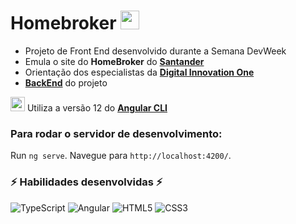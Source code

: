 # Homebroker [<img src = "https://encurtador.com.br/SU129" width = "auto" height = "30px">](https://www.santander.com.br/) 

- Projeto de Front End desenvolvido durante a Semana DevWeek 
- Emula o site do __HomeBroker__ do [__Santander__](https://www.santander.com.br/) 
- Orientação dos especialistas da [__Digital Innovation One__](https://web.dio.me/)
- [__BackEnd__](https://github.com/EXPedro/devweek_backend) do projeto


[<img src = "https://encurtador.com.br/axyLS" width = "auto" height = "23px">](https://github.com/angular/angular-cli)   Utiliza a versão 12 do [__Angular CLI__](https://angular.io/cli)

### Para rodar o servidor de desenvolvimento:

Run `ng serve`. Navegue para `http://localhost:4200/`. 

### :zap: Habilidades desenvolvidas :zap:  

![TypeScript](https://img.shields.io/badge/typescript-%23007ACC.svg?style=for-the-badge&logo=typescript&logoColor=white) ![Angular](https://img.shields.io/badge/angular-%23DD0031.svg?style=for-the-badge&logo=angular&logoColor=white) ![HTML5](https://img.shields.io/badge/html5-%23E34F26.svg?style=for-the-badge&logo=html5&logoColor=white) ![CSS3](https://img.shields.io/badge/css3-%231572B6.svg?style=for-the-badge&logo=css3&logoColor=white)



